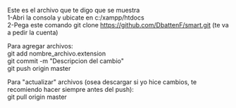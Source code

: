Este es el archivo que te digo que se muestra <br/>
1-Abri la consola y ubicate en c:/xampp/htdocs<br/>
2-Pega este comando git clone https://github.com/DbattenF/smart.git (te va a pedir la cuenta) <br/>

Para agregar archivos:<br/>
git add nombre_archivo.extension<br/>
git commit -m "Descripcion del cambio"<br/>
git push origin master<br/>

Para "actualizar" archivos (osea descargar si yo hice cambios, te recomiendo hacer siempre antes del push):<br/>
git pull origin master<br/>
